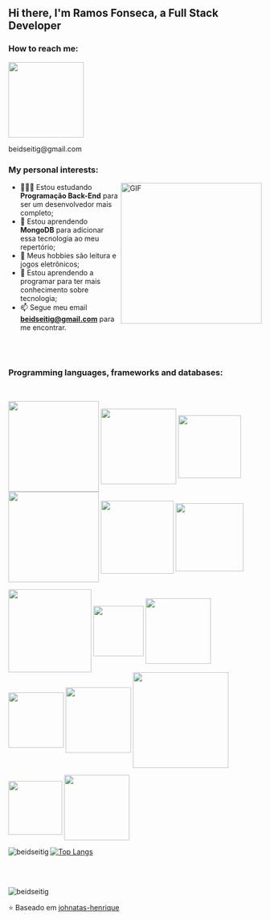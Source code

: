 ## Hi there, I'm Ramos Fonseca, a Full Stack Developer

### How to reach me: 
<div>
  <a href="https://www.linkedin.com/in/ramosfonseca/" target="_blank"><img src="https://img.shields.io/badge/-LinkedIn-%230077B5?style=for-the-badge&logo=linkedin&logoColor=white" target="_blank" width="150px"></a>
  <p>beidseitig@gmail.com</p>
</div>

### My personal interests:

  <img align="right" alt="GIF" src="https://imgur.com/4SdB78W.gif" width="280px" />

- 👨🏽‍💻 Estou estudando **Programação Back-End** para ser um desenvolvedor mais completo;
- 🌱 Estou aprendendo **MongoDB** para adicionar essa tecnologia ao meu repertório; 
- 🤔 Meus hobbies são leitura e jogos eletrônicos;
- 💼 Estou aprendendo a programar para ter mais conhecimento sobre tecnologia;
- 📫 Segue meu email **beidseitig@gmail.com** para me encontrar.

<br />
<br />




<!-- <div align="center">
  <a href="https://github.com/beidseitig">
  <img height="180em" src="https://github-readme-stats.vercel.app/api?username=beidseitig&show_icons=true&theme=dracula&include_all_commits=true&count_private=true"/>
  <img height="180em" src="https://github-readme-stats.vercel.app/api/top-langs/?username=beidseitig&layout=compact&langs_count=7&theme=dracula"/>
</div> -->
  
### Programming languages, frameworks and databases:
<div align="left" style="display: inline_block"><br>
  <p>
    <img src="https://img.shields.io/badge/JavaScript-323330?style=for-the-badge&logo=javascript&logoColor=F7DF1E" width="180" align="center" />
    <img src="https://img.shields.io/badge/Node.js-339933?style=for-the-badge&logo=nodedotjs&logoColor=white" width="150"/ align="center" />
    <img src="https://img.shields.io/badge/React-20232A?style=for-the-badge&logo=react&logoColor=61DAFB" width="125" align="center" />
    <img src="https://img.shields.io/badge/TypeScript-007ACC?style=for-the-badge&logo=typescript&logoColor=white" width="180"/ align="center" />
    <img src="https://img.shields.io/badge/Docker-2CA5E0?style=for-the-badge&logo=docker&logoColor=white" width="145" align="center" />  
    <img src="https://img.shields.io/badge/MySQL-005C84?style=for-the-badge&logo=mysql&logoColor=white" width="135" align="center" />
  </p>
  <p>
    <img src="https://img.shields.io/badge/GNU%20Bash-4EAA25?style=for-the-badge&logo=GNU%20Bash&logoColor=white" width="165" align="center" />
    <img src="https://img.shields.io/badge/GIT-E44C30?style=for-the-badge&logo=git&logoColor=white" width="100" align="center" /> 
    <img src="https://img.shields.io/badge/HTML5-E34F26?style=for-the-badge&logo=html5&logoColor=white" width="130" align="center" /> 
    <img src="https://img.shields.io/badge/CSS3-1572B6?style=for-the-badge&logo=css3&logoColor=white" width="110" align="center" /> 
    <img src="https://img.shields.io/badge/Redux-593D88?style=for-the-badge&logo=redux&logoColor=white" width="130" align="center" />
    <img src="https://img.shields.io/badge/Express.js-000000?style=for-the-badge&logo=express&logoColor=white" width="190"/ align="center" />
  </p>
  <p>
    <img src="https://img.shields.io/badge/Jest-C21325?style=for-the-badge&logo=jest&logoColor=white" width="107" align="center" />
    <img src="https://img.shields.io/badge/Mocha-8D6748?style=for-the-badge&logo=Mocha&logoColor=white" width="130"/ align="center" /> 
  </p>

  
</div>

<p>
    <img align="left" src="https://github-readme-stats.vercel.app/api?username=beidseitig&count_private=true&show_icons=true&theme=graywhite&icon_color=268bd2&title_color=268bd2" alt="beidseitig" />
</p>

[![Top Langs](https://github-readme-stats.vercel.app/api/top-langs/?username=beidseitig)](https://github.com/anuraghazra/github-readme-stats)

<br />
<br />

<p align="left"> <img src="https://komarev.com/ghpvc/?username=beidseitig" alt="beidseitig" /> </p>

⭐️ Baseado em [johnatas-henrique](https://github.com/johnatas-henrique)


